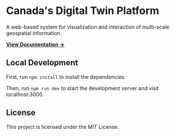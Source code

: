# Canada's Digital Twin Platform

A web-based system for visualization and interaction of multi-scale geospatial information.

[**View Documentation →**](https://canada-digital-twin.vercel.app)



## Local Development

First, run `npm install` to install the dependencies.

Then, run `npm run dev` to start the development server and visit localhost:3000.

## License

This project is licensed under the MIT License.
